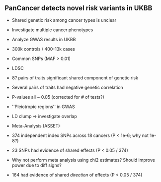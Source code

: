 PanCancer detects novel risk variants in UKBB
---------------------------------------------
- Shared genetic risk among cancer types is unclear
- Investigate multiple cancer phenotypes
- Analyze GWAS results in UKBB
 - 300k controls / 400-13k cases
 - Common SNPs (MAF > 0.01)

- LDSC
 - 8? pairs of traits significant shared component of genetic risk
 - Several pairs of traits had negative genetic correlation
 - P-values all ~ 0.05 (corrected for # of tests?)

- ''Pleiotropic regions'' in GWAS
 - LD clump => investigate overlap

- Meta-Analysis (ASSET)
 - 374 independent index SNPs across 18 cancers (P < 1e-6; why not 1e-8?)
 - 23 SNPs had evidence of shared effects (P < 0.05 / 374)
  - Why not perform meta analysis using chi2 estimates? Should improve power due to diff signs?
 - 164 had evidence of shared _direction_ of effects (P < 0.05 / 374)

